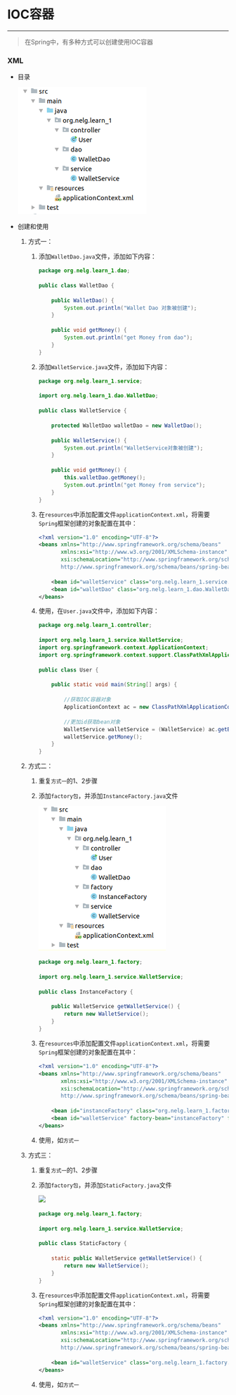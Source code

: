 # IOC容器

---

> 在Spring中，有多种方式可以创建使用IOC容器

### XML

- 目录

  ![](./images/01.png)

- 创建和使用

  1. 方式一：

     1. 添加`WalletDao.java`文件，添加如下内容：

        ```java
        package org.nelg.learn_1.dao;
        
        public class WalletDao {
        
            public WalletDao() {
                System.out.println("Wallet Dao 对象被创建");
            }
        
            public void getMoney() {
                System.out.println("get Money from dao");
            }
        }
        ```

     2. 添加`WalletService.java`文件，添加如下内容：

        ```java
        package org.nelg.learn_1.service;
        
        import org.nelg.learn_1.dao.WalletDao;
        
        public class WalletService {
        
            protected WalletDao walletDao = new WalletDao();
        
            public WalletService() {
                System.out.println("WalletService对象被创建");
            }
        
            public void getMoney() {
                this.walletDao.getMoney();
                System.out.println("get Money from service");
            }
        }
        ```

     3. 在`resources`中添加配置文件`applicationContext.xml`，将需要`Spring`框架创建的对象配置在其中：

        ```xml
        <?xml version="1.0" encoding="UTF-8"?>
        <beans xmlns="http://www.springframework.org/schema/beans"
               xmlns:xsi="http://www.w3.org/2001/XMLSchema-instance"
               xsi:schemaLocation="http://www.springframework.org/schema/beans
               http://www.springframework.org/schema/beans/spring-beans.xsd">
        
            <bean id="walletService" class="org.nelg.learn_1.service.WalletService"></bean>
            <bean id="walletDao" class="org.nelg.learn_1.dao.WalletDao"></bean>
        </beans>
        ```

     4. 使用，在`User.java`文件中，添加如下内容：

        ```java
        package org.nelg.learn_1.controller;
        
        import org.nelg.learn_1.service.WalletService;
        import org.springframework.context.ApplicationContext;
        import org.springframework.context.support.ClassPathXmlApplicationContext;
        
        public class User {
        
            public static void main(String[] args) {
        
                //获取IOC容器对象
                ApplicationContext ac = new ClassPathXmlApplicationContext("applicationContext.xml");
        
                //更加id获取bean对象
                WalletService walletService = (WalletService) ac.getBean("walletService");
                walletService.getMoney();
            }
        }
        ```

  2. 方式二：

     1. 重复`方式一`的1、2步骤

     2. 添加`factory包`，并添加`InstanceFactory.java`文件

        ![](./images/02.png)

        ```java
        package org.nelg.learn_1.factory;
        
        import org.nelg.learn_1.service.WalletService;
        
        public class InstanceFactory {
        
            public WalletService getWalletService() {
                return new WalletService();
            }
        }
        ```

     3. 在`resources`中添加配置文件`applicationContext.xml`，将需要`Spring`框架创建的对象配置在其中：

        ```xml
        <?xml version="1.0" encoding="UTF-8"?>
        <beans xmlns="http://www.springframework.org/schema/beans"
               xmlns:xsi="http://www.w3.org/2001/XMLSchema-instance"
               xsi:schemaLocation="http://www.springframework.org/schema/beans
               http://www.springframework.org/schema/beans/spring-beans.xsd">
        
            <bean id="instanceFactory" class="org.nelg.learn_1.factory.InstanceFactory"></bean>
            <bean id="walletService" factory-bean="instanceFactory" factory-method="getWalletService"></bean>
        </beans>
        ```

     4. 使用，如`方式一`

  3. 方式三：

     1. 重复`方式一`的1、2步骤

     2. 添加`factory包`，并添加`StaticFactory.java`文件

        ![](/home/nelg/Note/Java/Spring/images/03.png)

        ```java
        package org.nelg.learn_1.factory;
        
        import org.nelg.learn_1.service.WalletService;
        
        public class StaticFactory {
        
            static public WalletService getWalletService() {
                return new WalletService();
            }
        }
        ```

     3. 在`resources`中添加配置文件`applicationContext.xml`，将需要`Spring`框架创建的对象配置在其中：

        ```xml
        <?xml version="1.0" encoding="UTF-8"?>
        <beans xmlns="http://www.springframework.org/schema/beans"
               xmlns:xsi="http://www.w3.org/2001/XMLSchema-instance"
               xsi:schemaLocation="http://www.springframework.org/schema/beans
               http://www.springframework.org/schema/beans/spring-beans.xsd">
        
            <bean id="walletService" class="org.nelg.learn_1.factory.StaticFactory" factory-method="getWalletService"></bean>
        </beans>
        ```

     4. 使用，如`方式一`

